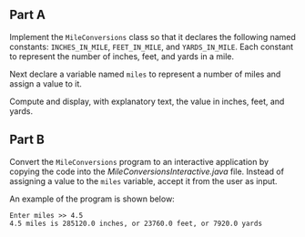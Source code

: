 ## Part A
Implement the `MileConversions` class so that it declares the following named constants: `INCHES_IN_MILE`, `FEET_IN_MILE`, and `YARDS_IN_MILE`. Each constant to represent the number of inches, feet, and yards in a mile. 


Next declare a variable named `miles` to represent a number of miles and assign a value to it. 

Compute and display, with explanatory text, the value in inches, feet, and yards.

## Part B
Convert the `MileConversions` program to an interactive application by copying the code into the *MileConversionsInteractive.java* file. Instead of assigning a value to the `miles` variable, accept it from the user as input.

An example of the program is shown below: 

```
Enter miles >> 4.5
4.5 miles is 285120.0 inches, or 23760.0 feet, or 7920.0 yards
```

